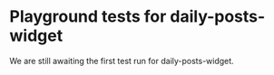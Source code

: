 # Playground tests for daily-posts-widget
We are still awaiting the first test run for daily-posts-widget.
